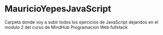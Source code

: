 # MauricioYepesJavaScript
Carpeta donde voy a subir todos los ejercicios de JavaScript dejandos en el modulo 2 del curso de MindHub Programacion Web fullstack
